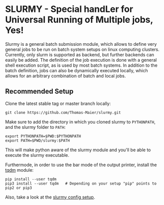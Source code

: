 # SLURMY - Special handLer for Universal Running of Multiple jobs, Yes!

Slurmy is a general batch submission module, which allows to define very general jobs to be run on batch system setups on linux computing clusters. Currently, only slurm is supported as backend, but further backends can easily be added. The definition of the job execution is done with a general shell execution script, as is used by most batch systems. In addition to the batch definition, jobs can also be dynamically executed locally, which allows for an arbitrary combination of batch and local jobs.

## Recommended Setup

Clone the latest stable tag or master branch locally:

```shell
git clone https://github.com/Thomas-Maier/slurmy.git
```

Make sure to add the directory in which you cloned slurmy to `PYTHONPATH`, and the slurmy folder to `PATH`:

```shell
export PYTHONPATH=$PWD:$PYTHONPATH
export PATH=$PWD/slurmy:$PATH
```

This will make python aware of the slurmy module and you'll be able to execute the slurmy executable.

Furthermode, in order to use the bar mode of the output printer, install the [tqdm](https://github.com/tqdm/tqdm) module:

```shell
pip install --user tqdm
pip3 install --user tqdm   # Depending on your setup "pip" points to pip2 or pip3
```

Also, take a look at the [slurmy config setup](howto.md#slurmyconfig).
